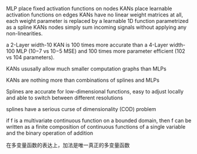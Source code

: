MLP place fixed activation functions on nodes
KANs place learnable activation functions on edges
KANs have no linear weight matrices at all, each weight parameter is replaced by a learnable 1D function parametrized as a spline
KANs nodes simply sum incoming signals without applying any non-linearities.

a 2-Layer width-10 KAN is 100 times more accurate than a 4-Layer width-100 MLP (10−7 vs 10−5 MSE) and 100 times more parameter efficient (102 vs 104 parameters).

KANs ususally allow much smaller computation graphs than MLPs

KANs are nothing more than combinations of splines and MLPs 

Splines are accurate for low-dimensional functions, easy to adjust locally and able to switch between different resolutions

splines have a serious curse of dimensionality (COD) problem 

if f is a multivariate continuous function on a bounded domain, then f can be written as a finite composition of continuous functions of a single variable and the binary operation of addition

在多变量函数的表达上，加法是唯一真正的多变量函数